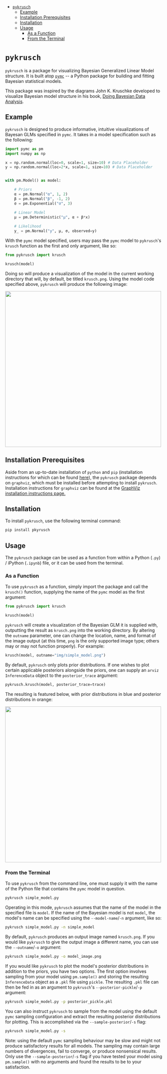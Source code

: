 - [`pykrusch`](#pykrusch)
	- [Example](#example)
	- [Installation Prerequisites](#installation-prerequisites)
	- [Installation](#installation)
	- [Usage](#usage)
		- [As a Function](#as-a-function)
		- [From the Terminal](#from-the-terminal)


# `pykrusch`

`pykrusch` is a package for visualizing Bayesian Generalized Linear Model structure. It is built atop [`pymc`](https://github.com/pymc-devs/pymc) -- a Python package for building and fitting Bayesian statistical models. 

This package was inspired by the diagrams John K. Kruschke developed to visualize Bayesian model structure in his book, [Doing Bayesian Data Analysis](https://sites.google.com/site/doingbayesiandataanalysis/). 


## Example

`pykrusch` is designed to produce informative, intuitive visualizations of Bayesan GLMs specified in `pymc`. It takes in a model specification such as the following:

```python
import pymc as pm
import numpy as np

x = np.random.normal(loc=0, scale=1, size=10) # Data Placeholder
y = np.random.normal(loc=2*x, scale=1, size=10) # Data Placeholder


with pm.Model() as model:

	# Priors
	α = pm.Normal("α", 1, 2)
	β = pm.Normal("β", -1, 2)
	σ = pm.Exponential("σ", 3)

	# Linear Model
	μ = pm.Deterministic("μ", α + β*x)
	
	# Likelihood
	y_ = pm.Normal("y", μ, σ, observed=y)
```

With the `pymc` model specified, users may pass the `pymc` model to `pykrusch`'s `krusch` function as the first and only argument, like so:

```python
from pykrusch import krusch

krusch(model)
```

Doing so will produce a visualization of the model in the current working directory that will, by default, be titled `krusch.png`. Using the model code specified above, `pykrusch` will produce the following image:

<img src="img/simple_model.png" width="500">



## Installation Prerequisites

Aside from an up-to-date installation of `python` and `pip` (installation instructions for which can be found [here](https://wiki.python.org/moin/BeginnersGuide/Download)), the `pykrusch` package depends on `graphviz`, which must be installed before attempting to install `pykrusch`. Installation instructions for `graphviz` can be found at the [GraphViz installation instructions page.](https://pygraphviz.github.io/documentation/stable/install.html#windows-install)


## Installation

To install `pykrusch`, use the following terminal command:

```bash
pip install pkyrusch
```


## Usage

The `pykrusch` package can be used as a function from within a Python (`.py`) / iPython (`.ipynb`) file, or it can be used from the terminal.

### As a Function

To use `pykrusch` as a function, simply import the package and call the `krusch()` function, supplying the name of the `pymc` model as the first argument:

```python
from pykrusch import krusch

krusch(model)
```

`pykrusch` will create a visualization of the Bayesian GLM it is supplied with, outputting the result as `krusch.png` into the working directory. By altering the `outname` parameter, one can change the location, name, and format of the image output (at this time, `png` is the only supported image type; others may or may not function properly). For example:

```python
krusch(model, outname="img/simple_model.png")
```

By default, `pykrusch` only plots prior distributions. If one wishes to plot certain applicable posteriors alongside the priors, one can supply an `arviz` `InferenceData` object to the `posterior_trace` argument: 


```python
pykrusch.krusch(model, posterior_trace=trace)
```

The resulting is featured below, with prior distributions in blue and posterior distributions in orange:

<img src="img/simple_model_posterior.png" width="500">

### From the Terminal

To use `pykrusch` from the command line, one must supply it with the name of the Python file that contains the `pymc` model in question. 

```bash
pykrusch simple_model.py
```

Operating in this mode, `pykrusch` assumes that the name of the model in the specified file is `model`. If the name of the Bayesian model is not `model`, the model's name can be specified using the `--model-name`/`-n` argument, like so:

```bash
pykrusch simple_model.py -n simple_model
```

By default, `pykrusch` produces an output image named `krusch.png`. If you would like `pykrusch` to give the output image a different name, you can use the `--outname`/`-o` argument:

```bash
pykrusch simple_model.py -o model_image.png
```

If you would like `pykrusch` to plot the model's posterior distributions in addition to the priors, you have two options. The first option involves sampling from your model using `pm.sample()` and storing the resulting `InferenceData` object as a `.pkl` file using `pickle`. The resulting `.pkl` file can then be fed in as an argument to `pykrusch`'s `--posterior-pickle`/`-p` argument:

```bash
pykrusch simple_model.py -p posterior_pickle.pkl
```

You can also instruct `pykrusch` to sample from the model using the default `pymc` sampling configuration and extract the resulting posterior distributions for plotting. This is accomplished via the `--sample-posterior`/`-s` flag:

```bash
pykrusch simple_model.py -s
```

Note: using the default `pymc` sampling behaviour may be slow and might not produce satisfactory results for all models. The sampling may contain large numbers of divergences, fail to converge, or produce nonsensical results. Only use the `--sample-posterior`/`-s` flag if you have tested your model using `pm.sample()` with no arguments and found the results to be to your satisfaction.


